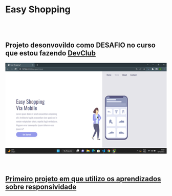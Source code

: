 <h1>Easy Shopping</h1>
<br>
<br>
<h2>Projeto desonvovildo como DESAFIO no curso que estou fazendo <a href="https://rodolfomori.com.br/DevClub">DevClub</h2>

<img src="https://github.com/caiotakenaka03/Easy-Shoppping-Project/blob/master/Easy%20Shopping.png?raw=true">
  
<br>
<br>
<br>
  
<h2>Primeiro projeto em que utilizo os aprendizados sobre responsividade</h2>
<br>
<br>
<br>
 <img src=""
